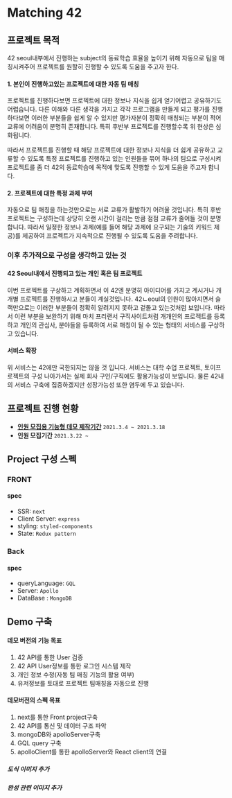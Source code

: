 # Matching 42

## 프로젝트 목적

42 seoul내부에서 진행하는 subject의 동료학습 효율을 높이기 위해 자동으로 팀을 매칭시켜주어 프로젝트를 원할히 진행할 수 있도록 도움을 주고자 한다.

#### 1. 본인이 진행하고있는 프로젝트에 대한 자동 팀 매칭

프로젝트를 진행하다보면 프로젝트에 대한 정보나 지식을 쉽게 얻기어렵고 공유하기도 어렵습니다. 다른 이해와 다른 생각을 가지고 각각 프로그램을 만들게 되고 평가를 진행하다보면 이러한 부분들을 쉽게 알 수 있지만 평가자분이 정확히 매칭되는 부분이 적어 교류에 어려움이 분명히 존재합니다. 특히 후반부 프로젝트를 진행할수록 위 현상은 심화됩니다. 

따라서 프로젝트를 진행할 때 해당 프로젝트에 대한 정보나 지식을 더 쉽게 공유하고 교류할 수 있도록 특정 프로젝트를 진행하고 있는 인원들을 묶어 하나의 팀으로 구성시켜 프로젝트를 좀 더 42의 동료학습에 목적에 맞도록 진행할 수 있게 도움을 주고자 합니다.

#### 2. 프로젝트에 대한 특정 과제 부여

자동으로 팀 매칭을 하는것만으로는 서로 교류가 활발하기 어려울 것입니다. 특히 후반 프로젝트는 구성하는데 상당히 오랜 시간이 걸리는 만큼 점점 교류가 줄어들 것이 분명합니다. 따라서 일정한 정보나 과제(예를 들어 해당 과제에 요구되는 기술의 키워드 제공)를 제공하여 프로젝트가 지속적으로 진행될 수 있도록 도움을 주려합니다.

### 이후 추가적으로 구성을 생각하고 있는 것

#### 42 Seoul내에서 진행되고 있는 개인 혹은 팀 프로젝트

이번 프로젝트를 구상하고 계획하면서 이 42엔 분명히 아이디어를 가지고 계시거나 개개별 프로젝트를 진행하시고 분들이 계실것입니다. 42ㄴeoul의 인원이 많아지면서 슬랙만으로는 이러한 부분들이 정확히 알려지지 못하고 겉돌고 있는것처럼 보입니다. 따라서 이런 부분을 보완하기 위해 마치 프리랜서 구직사이트처럼 개개인의 프로젝트를 등록하고 개인의 관심사, 분야들을 등록하여 서로 매칭이 될 수 있는 형태의 서비스를 구상하고 있습니다.

#### 서비스 확장

위 서비스는 42에만 국한되지는 않을 것 입니다. 서비스는 대학 수업 프로젝트, 토이프로젝트의 구성 나아가서는 실제 회사 구인/구직에도 활용가능성이 보입니다. 물론 42내의 서비스 구축에 집중하겠지만 성장가능성 또한 염두에 두고 있습니다.


## 프로젝트 진행 현황
- [**인원 모집용 기능형 데모 제작기간**](#Demo) `2021.3.4 ~ 2021.3.18`
- **인원 모집기간** `2021.3.22 ~ `


## Project 구성 스펙
### FRONT
#### spec
- SSR: `next`
- Client Server: `express`
- styling: `styled-components`
- State: `Redux pattern`

### Back
#### spec
- queryLanguage: `GQL`
- Server: `Apollo`
- DataBase : `MongoDB`

## Demo 구축<a id="Demo"/>

#### 데모 버전의 기능 목표
1. 42 API를 통한 User 검증
2. 42 API User정보를 통한 로그인 시스템 제작
3. 개인 정보 수정(자동 팀 매칭 기능의 활용 여부)
4. 유저정보를 토대로 프로젝트 팀매칭을 자동으로 진행

#### 데모버전의 스펙 목표
1. next를 통한 Front project구축
2. 42 API를 통신 및 데이터 구조 파악
3. mongoDB와 apolloServer구축
4. GQL query 구축
5. apolloClient를 통한 apolloServer와 React client의 연결


##### 도식 이미지 추가
##### 완성 관련 이미지 추가
